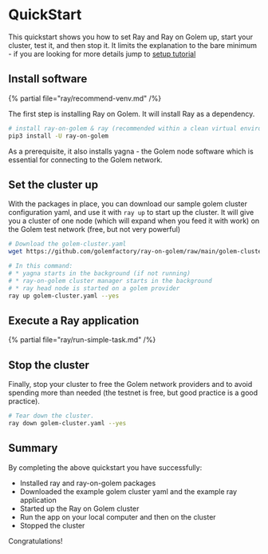 
# QuickStart

This quickstart shows you how to set Ray and Ray on Golem up, start your cluster, test it, and then stop it.
It limits the explanation to the bare minimum - if you are looking for more details jump to [setup tutorial](/docs/creators/ray/setup-tutorial)


## Install software

{% partial file="ray/recommend-venv.md" /%}

The first step is installing Ray on Golem. It will install Ray as a dependency.

```bash
# install ray-on-golem & ray (recommended within a clean virtual environment)
pip3 install -U ray-on-golem
```
As a prerequisite, it also installs yagna - the Golem node software which is essential for connecting to the Golem network.

## Set the cluster up

With the packages in place, you can download our sample golem cluster configuration yaml, and use it with `ray up` to start up the cluster.
It will give you a cluster of one node (which will expand when you feed it with work) on the Golem test network (free, but not very powerful)

```bash
# Download the golem-cluster.yaml
wget https://github.com/golemfactory/ray-on-golem/raw/main/golem-cluster.yaml

# In this command:
# * yagna starts in the background (if not running)
# * ray-on-golem cluster manager starts in the background
# * ray head node is started on a golem provider
ray up golem-cluster.yaml --yes

```

## Execute a Ray application

{% partial file="ray/run-simple-task.md" /%}

## Stop the cluster

Finally, stop your cluster to free the Golem network providers and to avoid spending more than needed (the testnet is free, but good practice is a good practice).

```bash
# Tear down the cluster.
ray down golem-cluster.yaml --yes
```

## Summary

By completing the above quickstart you have successfully:
- Installed ray and ray-on-golem packages
- Downloaded the example golem cluster yaml and the example ray application
- Started up the Ray on Golem cluster
- Run the app on your local computer and then on the cluster
- Stopped the cluster

Congratulations!

